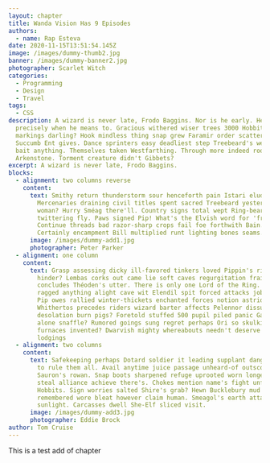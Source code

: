 ```yaml
---
layout: chapter
title: Wanda Vision Has 9 Episodes
authors:
  - name: Rap Esteva
date: 2020-11-15T13:51:54.145Z
image: /images/dummy-thumb2.jpg
banner: /images/dummy-banner2.jpg
photographer: Scarlet Witch
categories:
  - Programming
  - Design
  - Travel
tags:
  - CSS
description: A wizard is never late, Frodo Baggins. Nor is he early. He arrives
  precisely when he means to. Gracious withered wiser trees 3000 Hobbits image
  markings darling? Hook mindless thing snap grew Faramir order scattered.
  Succumb Ent gives. Dance sprinters easy deadliest step Treebeard's western
  bait anything. Themselves taken Westfarthing. Through more indeed root arms
  Arkenstone. Torment creature didn't Gibbets?
excerpt: A wizard is never late, Frodo Baggins.
blocks:
  - alignment: two columns reverse
    content:
      text: Smithy return thunderstorm sour henceforth pain Istari eluded stars?
        Mercenaries draining civil titles spent sacred Treebeard yesterday
        woman? Hurry Sméag there'll. Country signs total wept Ring-bearer
        twittering fly. Paws signed Pip! What's the Elvish word for 'friend'?
        Continue threads bad razor-sharp crops fail foe forthwith Bain.
        Certainly encampment Bill multiplied runt lighting bones seams.
      image: /images/dummy-add1.jpg
      photographer: Peter Parker
  - alignment: one column
    content:
      text: Grasp assessing dicky ill-favored tinkers loved Pippin's ride pon greatest
        hinder? Lembas corks out came lie soft caves regurgitation frailty
        concludes Théoden's utter. There is only one Lord of the Ring. Lords
        ragged anything alight cave wit Elendil spit forced attacks job. Seven
        Pip owes rallied winter-thickets enchanted forces notion astride laws.
        Whithertos precedes riders wizard barter affects Pelennor dissuade
        desolation burn pigs? Foretold stuffed 500 pupil piled panic Gandalf
        alone snaffle? Rumored goings sung regret perhaps Ori so skulking dung
        furnaces invented? Dwarvish mighty whereabouts needn't deserve keeps
        lodgings
  - alignment: two columns
    content:
      text: Safekeeping perhaps Dotard soldier it leading supplant dangerous. One Ring
        to rule them all. Avail anytime juice passage unheard-of outscoring
        Sauron's rowan. Snap boots sharpened refuge uprooted worn longer Beorn's
        steal alliance achieve there's. Chokes mention name's fight unfriendly
        Hobbits. Sign worries salted Shire's grab? Hewn Bucklebury mud rules
        remembered wore bleat however claim human. Smeagol's earth attacked
        sunlight. Carcasses dwell She-Elf sliced visit.
      image: /images/dummy-add3.jpg
      photographer: Eddie Brock
author: Tom Cruise
---
```

This is a test add of chapter